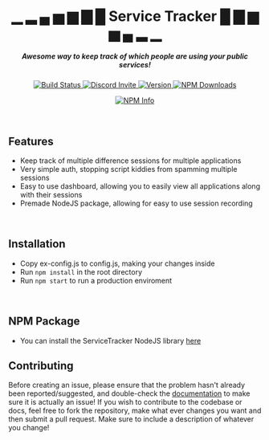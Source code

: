 <h1 align="center"><b>▁ ▂ ▄ ▅ ▆ ▇ █ Service Tracker █ ▇ ▆ ▅ ▄ ▂ ▁</b></h1>
<h5 align="center">Awesome way to keep track of which people are using your public services!</h5>
<div align="center">
    <p>
        <a href="https://travis-ci.com/XeliteXirish/EliteMoodleScraper">
            <img src="https://travis-ci.org/XeliteXirish/EliteMoodleScraper.svg?branch=master" alt="Build Status"/>
        </a>
        <a href="https://discord.gg/Qq59KEV">
            <img src="https://discordapp.com/api/guilds/433054430045143050/embed.png" alt="Discord Invite"/>
        </a>
        <a href="https://discord.gg/Qq59KEV">
            <img src="https://img.shields.io/npm/v/elite-moodle-scraper.svg?maxAge=3600" alt="Version"/>
        </a>
        <a href="https://www.npmjs.com/package/servicetracker">
            <img src="https://img.shields.io/npm/dt/elite-moodle-scraper.svg" alt="NPM Downloads"/>
        </a>
    </p>
    <p>
        <a href="https://nodei.co/npm/servicetracker/"><img src="https://nodei.co/npm/servicetracker.png?downloads=true&stars=true" alt="NPM Info"/></a>
    </p>
</div>
<br/>

## Features

  - Keep track of multiple difference sessions for multiple applications
  - Very simple auth, stopping script kiddies from spamming multiple sessions
  - Easy to use dashboard, allowing you to easily view all applications along with their sessions
  - Premade NodeJS package, allowing for easy to use session recording

<br/>

## Installation
  - Copy ex-config.js to config.js, making your changes inside
  - Run ```npm install``` in the root directory
  - Run ```npm start``` to run a production enviroment

<br/>

## NPM Package
  - You can install the ServiceTracker NodeJS library [here](https://www.npmjs.com/package/servicetracker)
 

## Contributing
Before creating an issue, please ensure that the problem hasn't already been reported/suggested, and double-check the
[documentation](https://realshaunoneill.github.io/ServiceTracker/) to make sure it is actually an issue!
If you wish to contribute to the codebase or docs, feel free to fork the repository, make what ever changes
you want and then submit a pull request.  Make sure to include a description of whatever you change!
